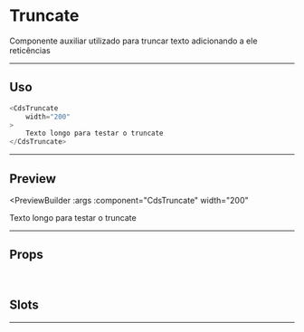 # Truncate

Componente auxiliar utilizado para truncar texto adicionando a ele reticências

---

## Uso

```js
<CdsTruncate
	width="200"
>
	Texto longo para testar o truncate
</CdsTruncate>
```

---

## Preview

<PreviewBuilder
	:args
	:component="CdsTruncate"
  width="200"
>
  Texto longo para testar o truncate
</PreviewBuilder>

---

## Props

<APITable
	name="Truncate"
	section="props"
/>
<br />

## Slots

<APITable
	name="Truncate"
	section="slots"
/>

---

<script setup>
import { ref } from 'vue';
import CdsTruncate from '@/components/Truncate.vue';

const args = ref({});
</script>
